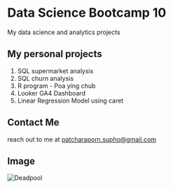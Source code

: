 # Data Science Bootcamp 10
My data science and analytics projects

## My personal projects

1. SQL supermarket analysis
2. SQL churn analysis
3. R program - Poa ying chub
4. Looker GA4 Dashboard
5. Linear Regression Model using caret

## Contact Me
reach out to me at patcharaporn.supho@gmail.com

## Image
![Deadpool](https://sm.ign.com/t/ign_ap/review/d/deadpool-r/deadpool-review_36q1.1280.jpg)
